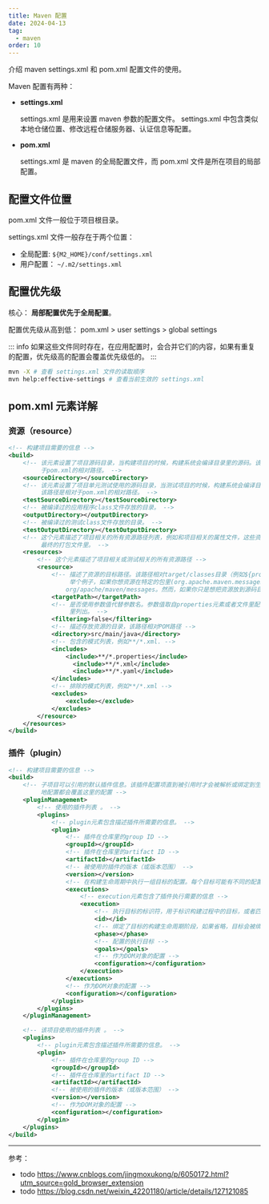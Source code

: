 ```yaml
---
title: Maven 配置
date: 2024-04-13
tag:
  - maven
order: 10
---
```


介绍 maven settings.xml 和 pom.xml 配置文件的使用。

<!-- more -->

Maven 配置有两种：

- **settings.xml**

  settings.xml 是用来设置 maven 参数的配置文件。
  settings.xml 中包含类似本地仓储位置、修改远程仓储服务器、认证信息等配置。

- **pom.xml**

  settings.xml 是 maven 的全局配置文件，而 pom.xml 文件是所在项目的局部配置。

## 配置文件位置

pom.xml 文件一般位于项目根目录。

settings.xml 文件一般存在于两个位置：

- 全局配置: `${M2_HOME}/conf/settings.xml`
- 用户配置： `~/.m2/settings.xml`

## 配置优先级

核心： **局部配置优先于全局配置**。

配置优先级从高到低： pom.xml > user settings > global settings

::: info
如果这些文件同时存在，在应用配置时，会合并它们的内容，如果有重复的配置，优先级高的配置会覆盖优先级低的。
:::

```bash
mvn -X # 查看 settings.xml 文件的读取顺序
mvn help:effective-settings # 查看当前生效的 settings.xml
```

## pom.xml 元素详解

### 资源（resource）

```xml
<!-- 构建项目需要的信息 -->
<build>
    <!-- 该元素设置了项目源码目录，当构建项目的时候，构建系统会编译目录里的源码。该路径是相对
         于pom.xml的相对路径。 -->
    <sourceDirectory></sourceDirectory>
    <!-- 该元素设置了项目单元测试使用的源码目录，当测试项目的时候，构建系统会编译目录里的源码。
         该路径是相对于pom.xml的相对路径。 -->
    <testSourceDirectory></testSourceDirectory>
    <!-- 被编译过的应用程序class文件存放的目录。 -->
    <outputDirectory></outputDirectory>
    <!-- 被编译过的测试class文件存放的目录。 -->
    <testOutputDirectory></testOutputDirectory>
    <!-- 这个元素描述了项目相关的所有资源路径列表，例如和项目相关的属性文件，这些资源被包含在
         最终的打包文件里。 -->
    <resources>
        <!-- 这个元素描述了项目相关或测试相关的所有资源路径 -->
        <resource>
            <!-- 描述了资源的目标路径。该路径相对target/classes目录（例如${project.build.outputDirectory}）。
                 举个例子，如果你想资源在特定的包里(org.apache.maven.messages)，你就必须该元素设置为
                org/apache/maven/messages。然而，如果你只是想把资源放到源码目录结构里，就不需要该配置。 -->
            <targetPath></targetPath>
            <!-- 是否使用参数值代替参数名。参数值取自properties元素或者文件里配置的属性，文件在filters元素
                 里列出。 -->
            <filtering>false</filtering>
            <!-- 描述存放资源的目录，该路径相对POM路径 -->
            <directory>src/main/java</directory>
            <!-- 包含的模式列表，例如**/*.xml. -->
            <includes>
                <include>**/*.properties</include>
	              <include>**/*.xml</include>
	              <include>**/*.yaml</include>
            </includes>
            <!-- 排除的模式列表，例如**/*.xml -->
            <excludes>
                <exclude></exclude>
            </excludes>
        </resource>
    </resources>
</build>
```

### 插件（plugin）

```xml
<!-- 构建项目需要的信息 -->
<build>
    <!-- 子项目可以引用的默认插件信息。该插件配置项直到被引用时才会被解析或绑定到生命周期。给定插件的任何本
         地配置都会覆盖这里的配置 -->
    <pluginManagement>
        <!-- 使用的插件列表 。 -->
        <plugins>
            <!-- plugin元素包含描述插件所需要的信息。 -->
            <plugin>
                <!-- 插件在仓库里的group ID -->
                <groupId></groupId>
                <!-- 插件在仓库里的artifact ID -->
                <artifactId></artifactId>
                <!-- 被使用的插件的版本（或版本范围） -->
                <version></version>
                <!-- 在构建生命周期中执行一组目标的配置。每个目标可能有不同的配置。 -->
                <executions>
                    <!-- execution元素包含了插件执行需要的信息 -->
                    <execution>
                        <!-- 执行目标的标识符，用于标识构建过程中的目标，或者匹配继承过程中需要合并的执行目标 -->
                        <id></id>
                        <!-- 绑定了目标的构建生命周期阶段，如果省略，目标会被绑定到源数据里配置的默认阶段 -->
                        <phase></phase>
                        <!-- 配置的执行目标 -->
                        <goals></goals>
                        <!-- 作为DOM对象的配置 -->
                        <configuration></configuration>
                    </execution>
                </executions>
                <!-- 作为DOM对象的配置 -->
                <configuration></configuration>
            </plugin>
        </plugins>
    </pluginManagement>

    <!-- 该项目使用的插件列表 。 -->
    <plugins>
        <!-- plugin元素包含描述插件所需要的信息。 -->
        <plugin>
            <!-- 插件在仓库里的group ID -->
            <groupId></groupId>
            <!-- 插件在仓库里的artifact ID -->
            <artifactId></artifactId>
            <!-- 被使用的插件的版本（或版本范围） -->
            <version></version>
            <!-- 作为DOM对象的配置 -->
            <configuration></configuration>
        </plugin>
    </plugins>
</build>
```

---

参考：

- todo https://www.cnblogs.com/jingmoxukong/p/6050172.html?utm_source=gold_browser_extension
- todo https://blog.csdn.net/weixin_42201180/article/details/127121085
